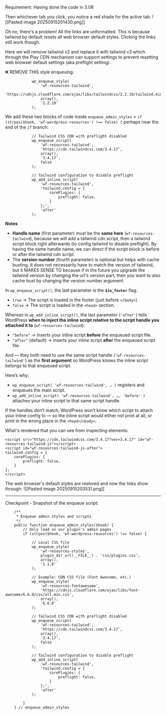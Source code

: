 Requirement: Having done the code in 3.08

Then whichever tab you click, you notice a red shade for the active tab:
![[Pasted image 20250915201430.png]]

Oh no, there's a problem! All the links are unformatted. This is because tailwind by default resets all web browser default styles. Clicking the links still work though.

Here we will remove tailwind v2 and replace it with tailwind v3 which through the Play CDN mechanism can support settings to prevent resetting web browser default settings (aka preflight setting).

❌ REMOVE THIS style enqueuing:
```
            wp_enqueue_style(
                'wf-resources-tailwind',
                'https://cdnjs.cloudflare.com/ajax/libs/tailwindcss/2.2.19/tailwind.min.css',
                array(),
                '2.2.19'
            );
```

We add these two blocks of code inside `enqueue_admin_styles` > `if (strpos($hook, 'wf-wordpress-resources') !== false) {` perhaps near the end of the `if` branch:

```
            // Tailwind CSS CDN with preflight disabled
            wp_enqueue_script(
                'wf-resources-tailwind',
                'https://cdn.tailwindcss.com/3.4.17',
                array(),
                '3.4.17',
                false
            );

            // Tailwind configuration to disable preflight
            wp_add_inline_script(
                'wf-resources-tailwind',
                'tailwind.config = {
                    corePlugins: {
                        preflight: false,
                    }
                };',
                'after'
            );
```

**Notes**

- **Handle name** (first parameter) must be the **same here** (`wf-resources-tailwind`), because we will add a tailwind cdn script, then a tailwind script block right afterwards (to config tailwind to disable preflight). By having the same handle name, we can direct if the script block is before or after the tailwind cdn script.
- The **version number** (fourth parameter) is optional but helps with cache busting. It does not necessarily have to match the version of tailwind, but it MAKES SENSE TO because if in the future you upgrade the tailwind version by changing the url's version part, then you want to also cache bust by changing the version number argument.

In `wp_enqueue_script()`, the last parameter is the **`$in_footer`** flag. 
- `true` → The script is loaded in the footer (just before `</body>`).
- `false` → The script is loaded in the `<head>` section.

Whereas in `wp_add_inline_script()`, the last parameter  (`'after'`) tells WordPress **when to inject the inline script relative to the script handle you attached it to** (`wf-resources-tailwind`):
- `"before"` → inserts your inline script **before** the enqueued script file.
- `"after"` (default) → inserts your inline script **after** the enqueued script file.

And — they both need to use the same script handle (`'wf-resources-tailwind'`) as the **first argument** so WordPress knows the inline script belongs to that enqueued script.

Here’s why:
- `wp_enqueue_script( 'wf-resources-tailwind', … )` registers and enqueues the main script.
- `wp_add_inline_script( 'wf-resources-tailwind', …, 'before' )` attaches your inline script to that same script handle.

If the handles don’t match, WordPress won’t know which script to attach your inline config to — so the inline script would either not print at all, or print in the wrong place in the `<head>`/`<body>`.

What's rendered that you can see from inspecting elements:
```
<script src="https://cdn.tailwindcss.com/3.4.17?ver=3.4.17" id="wf-resources-tailwind-js"></script>
<script id="wf-resources-tailwind-js-after">
tailwind.config = {
	corePlugins: {
		preflight: false,
	}
};
</script>
```

The web browser's default styles are restored and now the links show through:
![[Pasted image 20250915203531.png]]

---

Checkpoint - 
Snapshot of the enqueue script:

```
    /**
     * Enqueue admin styles and scripts
     */
    public function enqueue_admin_styles($hook) {
        // Only load on our plugin's admin pages
        if (strpos($hook, 'wf-wordpress-resources') !== false) {
            
            // Local CSS file
            wp_enqueue_style(
                'wf-resources-styles',
                plugin_dir_url(__FILE__) . 'css/plugins.css',
                array(),
                '1.1.0'
            );
    
            // Example: CDN CSS file (Font Awesome, etc.)
            wp_enqueue_style(
                'wf-resources-fontawesome',
                'https://cdnjs.cloudflare.com/ajax/libs/font-awesome/6.6.0/css/all.min.css',
                array(),
                '6.6.0'
            );

            // Tailwind CSS CDN with preflight disabled
            wp_enqueue_script(
                'wf-resources-tailwind',
                'https://cdn.tailwindcss.com/3.4.17',
                array(),
                '3.4.17',
                false
            );

            // Tailwind configuration to disable preflight
            wp_add_inline_script(
                'wf-resources-tailwind',
                'tailwind.config = {
                    corePlugins: {
                        preflight: false,
                    }
                };',
                'after'
            );
        
        }
    } // enqueue_admin_styles
```